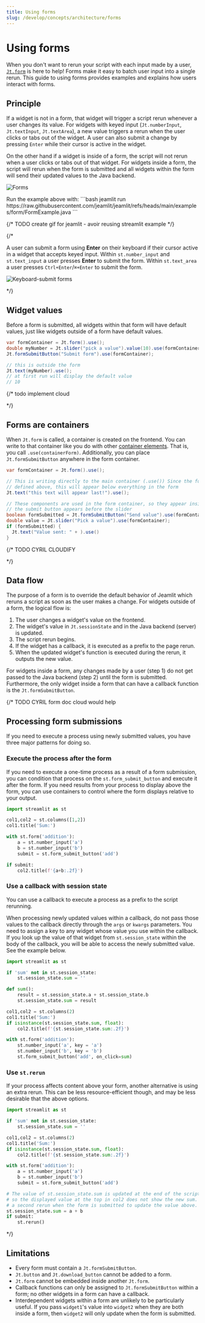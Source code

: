 ```yaml
---
title: Using forms
slug: /develop/concepts/architecture/forms
---
```


# Using forms

When you don't want to rerun your script with each input made by a user, [`Jt.form`](/develop/api-reference/execution-flow/jt.form) is here to help! Forms make it easy to batch user input into a single rerun. This guide to using forms provides examples and explains how users interact with forms.

## Principle

If a widget is not in a form, that widget will trigger a script rerun whenever a user changes its value. For widgets 
with keyed input (`Jt.numberInput`, `Jt.textInput`, `Jt.textArea`), a new value triggers a rerun when the user clicks 
or tabs out of the widget. A user can also submit a change by pressing `Enter` while their cursor is active in the widget.

On the other hand if a widget is inside of a form, the script will not rerun when a user clicks or tabs out of that 
widget. For widgets inside a form, the script will rerun when the form is submitted and all widgets within the form will 
send their updated values to the Java backend.

![Forms](/images/forms.gif)

<Tip>
Run the example above with:
```bash
jeamlit run https://raw.githubusercontent.com/jeamlit/jeamlit/refs/heads/main/examples/form/FormExample.java
```
</Tip>

{/* TODO create gif for jeamlit - avoir reusing streamlit example */}

{/*

A user can submit a form using **Enter** on their keyboard if their cursor active in a widget that accepts keyed input. 
Within `st.number_input` and `st.text_input` a user presses **Enter** to submit the form. Within `st.text_area` a user 
presses `Ctrl+Enter`/`⌘+Enter` to submit the form.

![Keyboard-submit forms](/images/form-submit-keyboard.png)

*/}

## Widget values

Before a form is submitted, all widgets within that form will have default values, just like widgets outside of a form have default values.

```java 
var formContainer = Jt.form().use();
double myNumber = Jt.slider("pick a value").value(10).use(formContainer);
Jt.formSubmitButton("Submit form").use(formContainer);

// this is outside the form
Jt.text(myNumber).use();
// at first run will display the default value
// 10
```

{/* todo implement cloud
<Cloud name="doc-forms-default" height="450px"/>

*/}

## Forms are containers

When `Jt.form` is called, a container is created on the frontend. You can write to that container like you do with 
other [container elements](/develop/api-reference/layout). That is, you call `.use(containerForm)`. Additionally, you can place 
`Jt.formSubmitButton` anywhere in the form container.

```java
var formContainer = Jt.form().use();

// This is writing directly to the main container (.use()) Since the form container is
// defined above, this will appear below everything in the form
Jt.text("this text will appear last!").use();

// These components are used in the form container, so they appear inside the form.
// the submit button appears before the slider
boolean formSubmitted = Jt.formSubmitButton("Send value").use(formContainer);
double value = Jt.slider("Pick a value").use(formContainer);
if (formSubmitted) {
  Jt.text("Value sent: " + ).use()    
}
```

{/* TODO CYRIL CLOUDIFY

<Cloud name="doc-forms-container" height="375px"/>

*/}

## Data flow

The purpose of a form is to override the default behavior of Jeamlit which reruns a script as soon as the user makes a change. For widgets outside of a form, the logical flow is:

1. The user changes a widget's value on the frontend.
2. The widget's value in `Jt.sessionState` and in the Java backend (server) is updated.
3. The script rerun begins.
4. If the widget has a callback, it is executed as a prefix to the page rerun.
5. When the updated widget's function is executed during the rerun, it outputs the new value.

For widgets inside a form, any changes made by a user (step 1) do not get passed to the Java backend (step 2) until 
the form is submitted. Furthermore, the only widget inside a form that can have a callback function is 
the `Jt.formSubmitButton`. 

{/* TODO CYRIL form doc cloud would help

## Processing form submissions

If you need to execute a process using newly submitted values, you have three major patterns for doing so.

### Execute the process after the form

If you need to execute a one-time process as a result of a form submission, you can condition that process on the `st.form_submit_button` and execute it after the form. If you need results from your process to display above the form, you can use containers to control where the form displays relative to your output.

```python
import streamlit as st

col1,col2 = st.columns([1,2])
col1.title('Sum:')

with st.form('addition'):
    a = st.number_input('a')
    b = st.number_input('b')
    submit = st.form_submit_button('add')

if submit:
    col2.title(f'{a+b:.2f}')
```

<Cloud name="doc-forms-process1" height="400px"/>

### Use a callback with session state

You can use a callback to execute a process as a prefix to the script rerunning.

<Important>

When processing newly updated values within a callback, do not pass those values to the callback directly through the `args` or `kwargs` parameters. You need to assign a key to any widget whose value you use within the callback. If you look up the value of that widget from `st.session_state` within the body of the callback, you will be able to access the newly submitted value. See the example below.

</Important>

```python
import streamlit as st

if 'sum' not in st.session_state:
    st.session_state.sum = ''

def sum():
    result = st.session_state.a + st.session_state.b
    st.session_state.sum = result

col1,col2 = st.columns(2)
col1.title('Sum:')
if isinstance(st.session_state.sum, float):
    col2.title(f'{st.session_state.sum:.2f}')

with st.form('addition'):
    st.number_input('a', key = 'a')
    st.number_input('b', key = 'b')
    st.form_submit_button('add', on_click=sum)
```

<Cloud name="doc-forms-process2" height="400px"/>

### Use `st.rerun`

If your process affects content above your form, another alternative is using an extra rerun. This can be less resource-efficient though, and may be less desirable that the above options.

```python
import streamlit as st

if 'sum' not in st.session_state:
    st.session_state.sum = ''

col1,col2 = st.columns(2)
col1.title('Sum:')
if isinstance(st.session_state.sum, float):
    col2.title(f'{st.session_state.sum:.2f}')

with st.form('addition'):
    a = st.number_input('a')
    b = st.number_input('b')
    submit = st.form_submit_button('add')

# The value of st.session_state.sum is updated at the end of the script rerun,
# so the displayed value at the top in col2 does not show the new sum. Trigger
# a second rerun when the form is submitted to update the value above.
st.session_state.sum = a + b
if submit:
    st.rerun()
```

<Cloud name="doc-forms-process3" height="400px"/>


*/}

## Limitations

- Every form must contain a `Jt.formSubmitButton`.
- `Jt.button` and `Jt.download_button` cannot be added to a form.
- `Jt.form` cannot be embedded inside another `Jt.form`.
- Callback functions can only be assigned to `Jt.formSubmitButton` within a form; no other widgets in a form can have a callback.
- Interdependent widgets within a form are unlikely to be particularly useful. If you pass `widget1`'s value 
  into `widget2` when they are both inside a form, then `widget2` will only update when the form is submitted.
